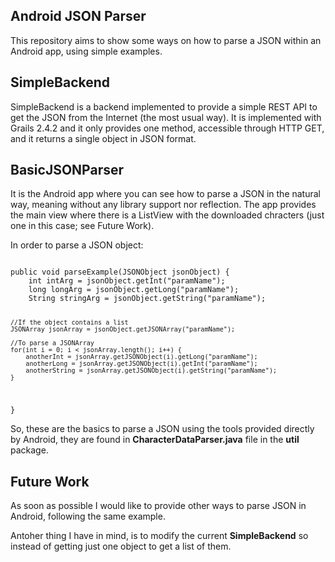 ## Android JSON Parser
This repository aims to show some ways on how to parse a JSON within an Android app, using simple examples.

## SimpleBackend
SimpleBackend is a backend implemented to provide a simple REST API to get the JSON from the Internet (the most usual way). It is implemented with Grails 2.4.2 and it only provides one method, accessible through HTTP GET, and it returns a single object in JSON format.

## BasicJSONParser
It is the Android app where you can see how to parse a JSON in the natural way, meaning without any library support nor reflection. The app provides the main view where there is a ListView with the downloaded chracters (just one in this case; see Future Work).

In order to parse a JSON object:<br />

<code>
public void parseExample(JSONObject jsonObject) {
    int intArg = jsonObject.getInt("paramName");
    long longArg = jsonObject.getLong("paramName");
    String stringArg = jsonObject.getString("paramName");

    //If the object contains a list
    JSONArray jsonArray = jsonObject.getJSONArray("paramName");

    //To parse a JSONArray
    for(int i = 0; i < jsonArray.length(); i++) {
        anotherInt = jsonArray.getJSONObject(i).getLong("paramName");
        anotherLong = jsonArray.getJSONObject(i).getInt("paramName");
        anotherString = jsonArray.getJSONObject(i).getString("paramName");
    }
}
</code>

So, these are the basics to parse a JSON using the tools provided directly by Android, they are found in **CharacterDataParser.java** file in the **util** package.

## Future Work
As soon as possible I would like to provide other ways to parse JSON in Android, following the same example.

Antoher thing I have in mind, is to modify the current **SimpleBackend** so instead of getting just one object to get a list of them.
